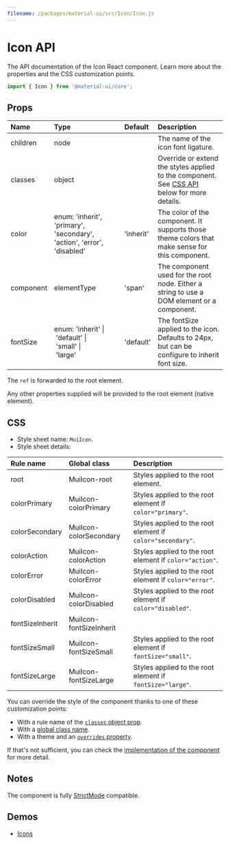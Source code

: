 ```yaml
---
filename: /packages/material-ui/src/Icon/Icon.js
---
```


<!--- This documentation is automatically generated, do not try to edit it. -->

# Icon API

<p class="description">The API documentation of the Icon React component. Learn more about the properties and the CSS customization points.</p>

```js
import { Icon } from '@material-ui/core';
```



## Props

| Name | Type | Default | Description |
|:-----|:-----|:--------|:------------|
| <span class="prop-name">children</span> | <span class="prop-type">node</span> |  | The name of the icon font ligature. |
| <span class="prop-name">classes</span> | <span class="prop-type">object</span> |  | Override or extend the styles applied to the component. See [CSS API](#css) below for more details. |
| <span class="prop-name">color</span> | <span class="prop-type">enum:&nbsp;'inherit', 'primary', 'secondary', 'action', 'error', 'disabled'<br></span> | <span class="prop-default">'inherit'</span> | The color of the component. It supports those theme colors that make sense for this component. |
| <span class="prop-name">component</span> | <span class="prop-type">elementType</span> | <span class="prop-default">'span'</span> | The component used for the root node. Either a string to use a DOM element or a component. |
| <span class="prop-name">fontSize</span> | <span class="prop-type">enum:&nbsp;'inherit'&nbsp;&#124;<br>&nbsp;'default'&nbsp;&#124;<br>&nbsp;'small'&nbsp;&#124;<br>&nbsp;'large'<br></span> | <span class="prop-default">'default'</span> | The fontSize applied to the icon. Defaults to 24px, but can be configure to inherit font size. |

The `ref` is forwarded to the root element.

Any other properties supplied will be provided to the root element (native element).

## CSS

- Style sheet name: `MuiIcon`.
- Style sheet details:

| Rule name | Global class | Description |
|:-----|:-------------|:------------|
| <span class="prop-name">root</span> | <span class="prop-name">MuiIcon-root</span> | Styles applied to the root element.
| <span class="prop-name">colorPrimary</span> | <span class="prop-name">MuiIcon-colorPrimary</span> | Styles applied to the root element if `color="primary"`.
| <span class="prop-name">colorSecondary</span> | <span class="prop-name">MuiIcon-colorSecondary</span> | Styles applied to the root element if `color="secondary"`.
| <span class="prop-name">colorAction</span> | <span class="prop-name">MuiIcon-colorAction</span> | Styles applied to the root element if `color="action"`.
| <span class="prop-name">colorError</span> | <span class="prop-name">MuiIcon-colorError</span> | Styles applied to the root element if `color="error"`.
| <span class="prop-name">colorDisabled</span> | <span class="prop-name">MuiIcon-colorDisabled</span> | Styles applied to the root element if `color="disabled"`.
| <span class="prop-name">fontSizeInherit</span> | <span class="prop-name">MuiIcon-fontSizeInherit</span> | 
| <span class="prop-name">fontSizeSmall</span> | <span class="prop-name">MuiIcon-fontSizeSmall</span> | Styles applied to the root element if `fontSize="small"`.
| <span class="prop-name">fontSizeLarge</span> | <span class="prop-name">MuiIcon-fontSizeLarge</span> | Styles applied to the root element if `fontSize="large"`.

You can override the style of the component thanks to one of these customization points:

- With a rule name of the [`classes` object prop](/customization/components/#overriding-styles-with-classes).
- With a [global class name](/customization/components/#overriding-styles-with-global-class-names).
- With a theme and an [`overrides` property](/customization/globals/#css).

If that's not sufficient, you can check the [implementation of the component](https://github.com/mui-org/material-ui/blob/master/packages/material-ui/src/Icon/Icon.js) for more detail.

## Notes

The component is fully [StrictMode](https://reactjs.org/docs/strict-mode.html) compatible.

## Demos

- [Icons](/components/icons/)

